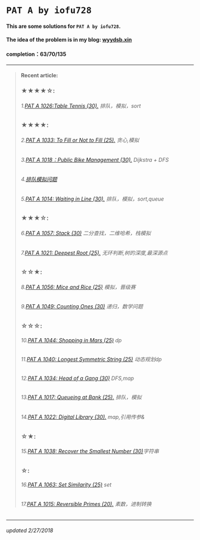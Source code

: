 # `PAT A by iofu728 `

#### This are some solutions for `PAT A by iofu728`.

#### The idea of the problem is in my blog: [wyydsb.xin][1]
#### completion：63/70/135
-----
>#### Recent article:
>### ★★★★☆:
>###### 1.[PAT A 1026:Table Tennis (30).][9] 排队，模拟，sort
>### ★★★★:
>###### 2.[PAT A 1033: To Fill or Not to Fill (25).][10] 贪心,模拟
>###### 3.[PAT A 1018：Public Bike Management (30).][2] Dijkstra + DFS
>###### 4.[排队模拟问题][3]
>###### 5.[PAT A 1014: Waiting in Line (30).][5] 排队，模拟，sort,queue
>### ★★★☆:
>###### 6.[PAT A 1057: Stack (30)][17] 二分查找，二维哈希，栈模拟
>###### 7.[PAT A 1021: Deepest Root (25).][8] 无环判断,树的深度,最深源点
>### ☆☆★:
>###### 8.[PAT A 1056: Mice and Rice (25)][16] 模拟，晋级赛
>###### 9.[PAT A 1049: Counting Ones (30)][15] 递归，数学问题
>### ☆☆☆:
>###### 10.[PAT A 1044: Shopping in Mars (25)][14] dp
>###### 11.[PAT A 1040: Longest Symmetric String (25)][13] 动态规划dp
>###### 12.[PAT A 1034: Head of a Gang (30)][11] DFS,map
>###### 13.[PAT A 1017: Queueing at Bank (25).][4] 排队，模拟
>###### 14.[PAT A 1022: Digital Library (30).][7] map,引用传参&
>### ☆★:
>###### 15.[PAT A 1038: Recover the Smallest Number (30)][12]字符串
>### ☆:
>###### 16.[PAT A 1063: Set Similarity (25)][18] set
>###### 17.[PAT A 1015: Reversible Primes (20).][6] 素数，进制转换
-----
###### updated 2/27/2018



				
[1]:http://wyydsb.xin     "乌云压顶是吧"
[2]: http://wyydsb.xin/2018/02/11/1018/  "PAT A 1018: Public Bike Management (30)★★★★"
[3]: http://wyydsb.xin/2018/02/10/slfx/  "排队模拟问题分析"
[4]: http://wyydsb.xin/2018/02/10/1017/  "PAT A 1017: Queueing at Bank (25)☆☆☆"
[5]: http://wyydsb.xin/2018/02/10/1014/  "PAT A 1014: Waiting in Line (30)★★★★"
[6]: http://wyydsb.xin/2018/02/10/1015/  "PAT A 1015:  Reversible Primes (20)☆"
[7]:http://wyydsb.xin/2018/02/09/1022/   "PAT A 1022: Digital Library (30)☆☆☆"
[8]: http://wyydsb.xin/2018/02/12/1021/  "PAT A 1021: Deepest Root (25)★★★☆"
[9]:http://wyydsb.xin/2018/02/13/1026/   "PAT A 1026: Table Tennis (30)★★★★☆"
[10]: http://wyydsb.xin/2018/02/14/1033/ "PAT A 1033: To Fill or Not to Fill (25)★★★★"
[11]: http://wyydsb.xin/2018/02/15/1034/ "PAT A 1034: Head of a Gang (30) ☆☆☆"
[12]:http://wyydsb.xin/2018/02/17/1038/  "PAT A 1038: Recover the Smallest Number (30)☆☆★"
[13]:http://wyydsb.xin/2018/02/18/1040/  "PAT A 1040: Longest Symmetric String (25)☆☆☆"
[14]:http://wyydsb.xin/2018/02/22/1044/  "PAT A 1044: Shopping in Mars (25)☆☆☆"
[15]:http://wyydsb.xin/2018/02/23/1049/  "PAT A 1049: Counting Ones (30)☆☆★"
[16]:http://wyydsb.xin/2018/02/24/1056/  "PAT A 1056: Mice and Rice (25)☆☆★"
[17]:http://wyydsb.xin/2018/02/25/1057/  "PAT A 1057: Stack (30)★★★☆"
[18]:http://wyydsb.xin/2018/02/26/1063/  "PAT A 1063: Set Similarity (25)☆"
